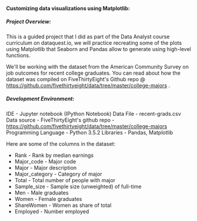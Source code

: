 #### Customizing data visualizations using Matplotlib: 

##### Project Overview: 

This is a guided project that I did as part of the Data Analyst course curriculum on dataquest.io, we will practice recreating some of the plots using Matplotlib that Seaborn and Pandas allow to generate using high-level functions. 

We'll be working with the dataset from the American Community Survey on job outcomes for recent college graduates. You can read about how the dataset was compiled on FiveThirtyEight's Github repo @ https://github.com/fivethirtyeight/data/tree/master/college-majors .

##### Development Environment:
IDE - Jupyter notebook (IPython Notebook)
Data File - recent-grads.csv
Data source - FiveThirtyEight's github repo - https://github.com/fivethirtyeight/data/tree/master/college-majors
Programming Language - Python 3.5.2
Libraries - Pandas, Matplotlib

Here are some of the columns in the dataset:

* Rank - Rank by median earnings
* Major_code - Major code
* Major - Major description
* Major_category - Category of major
* Total - Total number of people with major
* Sample_size - Sample size (unweighted) of full-time
* Men - Male graduates
* Women - Female graduates
* ShareWomen - Women as share of total
* Employed - Number employed